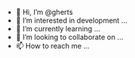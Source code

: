 - 👋 Hi, I’m @gherts
- 👀 I’m interested in development ...
- 🌱 I’m currently learning ...
- 💞️ I’m looking to collaborate on ...
- 📫 How to reach me ...

<!---
gherts/gherts is a ✨ special ✨ repository because its `README.md` (this file) appears on your GitHub profile.
You can click the Preview link to take a look at your changes.
--->
